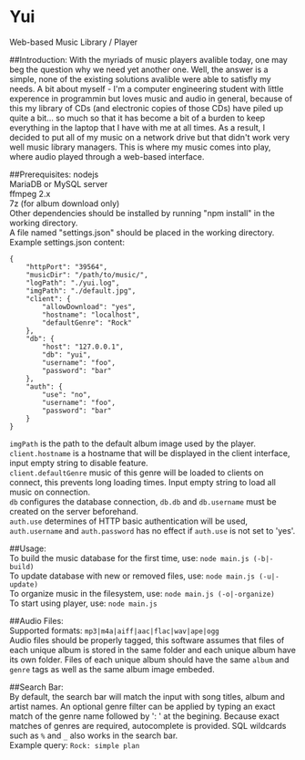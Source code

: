 Yui
===
Web-based Music Library / Player

##Introduction:
With the myriads of music players avalible today, one may beg the question why we need yet another one. Well, the answer is a simple, none of the existing solutions avalible were able to satisfly my needs. A bit about myself - I'm a computer engineering student with little experence in programmin but loves music and audio in general, because of this my library of CDs (and electronic copies of those CDs) have piled up quite a bit... so much so that it has become a bit of a burden to keep everything in the laptop that I have with me at all times. As a result, I decided to put all of my music on a network drive but that didn't work very well music library managers. This is where my music comes into play, where audio played through a web-based interface.

##Prerequisites:
nodejs <br />
MariaDB or MySQL server <br />
ffmpeg 2.x <br />
7z (for album download only)<br />
Other dependencies should be installed by running "npm install" in the working directory.<br />
A file named "settings.json" should be placed in the working directory.<br />
Example settings.json content:<br />
```
{
	"httpPort": "39564",
	"musicDir": "/path/to/music/",
	"logPath": "./yui.log",
	"imgPath": "./default.jpg",
	"client": {
		"allowDownload": "yes",
		"hostname": "localhost",
		"defaultGenre": "Rock"
	},
	"db": {
		"host": "127.0.0.1",
		"db": "yui",
		"username": "foo",
		"password": "bar"
	},
	"auth": {
		"use": "no",
		"username": "foo",
		"password": "bar"
	}
}
```
`imgPath` is the path to the default album image used by the player.<br />
`client.hostname` is a hostname that will be displayed in the client interface, input empty string to disable feature.<br />
`client.defaultGenre` music of this genre will be loaded to clients on connect, this prevents long loading times. Input empty string to load all music on connection.<br />
`db` configures the database connection, `db.db` and `db.username` must be created on the server beforehand.<br />
`auth.use` determines of HTTP basic authentication will be used, `auth.username` and `auth.password` has no effect if `auth.use` is not set to 'yes'.<br />

##Usage:<br />
To build the music database for the first time, use: `node main.js (-b|-build)`<br />
To update database with new or removed files, use: `node main.js (-u|-update)`<br />
To organize music in the filesystem, use: `node main.js (-o|-organize)`<br />
To start using player, use: `node main.js`<br />

##Audio Files:<br />
Supported formats: `mp3|m4a|aiff|aac|flac|wav|ape|ogg`<br />
Audio files should be properly tagged, this software assumes that files of each unique album is stored in the same folder and each unique album have its own folder. Files of each unique album should have the same `album` and `genre` tags as well as the same album image embeded.

##Search Bar:<br />
By default, the search bar will match the input with song titles, album and artist names. An optional genre filter can be applied by typing an exact match of the genre name followed by ': ' at the begining. Because exact matches of genres are required, autocomplete is provided. SQL wildcards such as `%` and `_` also works in the search bar.<br />
Example query: `Rock: simple plan`
